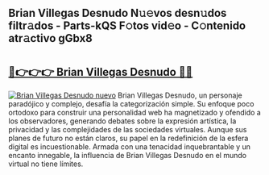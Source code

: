 ## Brian Villegas Desnudo N𝚞𝚎vos desn𝚞dos filtr𝚊dos - Parts-kQS F𝚘tos vid𝚎o - C𝚘ntenido atr𝚊ctivo gGbx8

# <h2><a href="http://mb0nc1.tromn.icu/?c=Brian+Villegas+Desnudo">🔗👉👉👉 Brian Villegas Desnudo 🔗🔗</a></h2>

[![Brian Villegas Desnudo nuevo](https://i.imgur.com/pEAQMta.gif)](http://mb0nc1.tromn.icu/?c=Brian+Villegas+Desnudo)
Brian Villegas Desnudo, un personaje paradójico y complejo, desafía la categorización simple. Su enfoque poco ortodoxo para construir una personalidad web ha magnetizado y ofendido a los observadores, generando debates sobre la expresión artística, la privacidad y las complejidades de las sociedades virtuales. Aunque sus planes de futuro no están claros, su papel en la redefinición de la esfera digital es incuestionable. Armada con una tenacidad inquebrantable y un encanto innegable, la influencia de Brian Villegas Desnudo en el mundo virtual no tiene límites.
